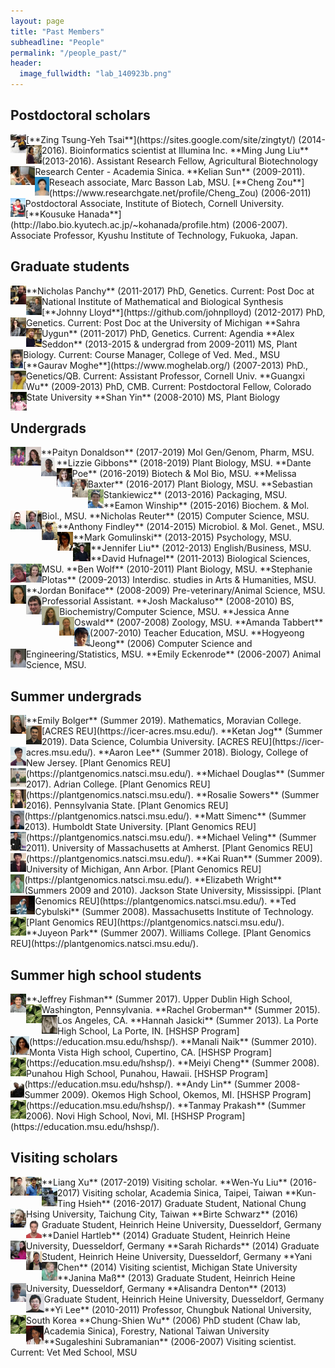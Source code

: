```yaml
---
layout: page
title: "Past Members"
subheadline: "People"
permalink: "/people_past/"
header:
  image_fullwidth: "lab_140923b.png"
---
```


## Postdoctoral scholars

<img src="../images/people_past/50px-Zing-20150307.jpg" align="left" height="30px">
[**Zing Tsung-Yeh Tsai**](https://sites.google.com/site/zingtyt/) (2014-2016). Bioinformatics scientist at Illumina Inc. 

<img src="../images/people_past/50px-Liu.jpg" align="left" height="30px"> 
**Ming Jung Liu** (2013-2016). Assistant Research Fellow, Agricultural Biotechnology Research Center - Academia Sinica.

<img src="../images/people_past/50px-Kelian_sun.jpeg" align="left" height="30px"> 
**Kelian Sun** (2009-2011). Reseach associate, Marc Basson Lab, MSU.

<img src="../images/people_past/50px-Zou.jpg" align="left" height="30px"> 
[**Cheng Zou**](https://www.researchgate.net/profile/Cheng_Zou) (2006-2011) Postdoctoral Associate, Institute of Biotech, Cornell University.

<img src="../images/people_past/50px-Hanada.gif" align="left" height="30px"> 
[**Kousuke Hanada**](http://labo.bio.kyutech.ac.jp/~kohanada/profile.htm) (2006-2007). Associate Professor,  Kyushu Institute of Technology, Fukuoka, Japan.

## Graduate students

<img src="../images/people_past/50px-Panchy2.jpg" align="left" height="30px"> 
**Nicholas Panchy** (2011-2017) PhD, Genetics. Current: Post Doc at National Institute of Mathematical and Biological Synthesis

<img src="../images/people_past/50px-Lloyd.jpg" align="left" height="30px"> 
[**Johnny Lloyd**](https://github.com/johnplloyd) (2012-2017) PhD, Genetics. Current: Post Doc at the University of Michigan

<img src="../images/people_past/50px-Uygun.jpg" align="left" height="30px"> 
**Sahra Uygun** (2011-2017) PhD, Genetics. Current: Agendia 

<img src="../images/people_past/50px-Seddon.jpg" align="left" height="30px"> 
**Alex Seddon** (2013-2015 & undergrad from 2009-2011) MS, Plant Biology. Current: Course Manager, College of Ved. Med., MSU

<img src="../images/people_past/50px-GauravPic.jpg" align="left" height="30px"> 
[**Gaurav Moghe**](https://www.moghelab.org/) (2007-2013) PhD., Genetics/QB. Current: Assistant Professor, Cornell Univ.

<img src="../images/people_past/50px-Guangxi.jpg" align="left" height="30px"> 
**Guangxi Wu** (2009-2013) PhD, CMB. Current: Postdoctoral Fellow, Colorado State University

<img src="../images/people_past/50px-Yin2.png" align="left" height="30px"> 
**Shan Yin** (2008-2010) MS, Plant Biology

## Undergrads 
<img src="../images/people_past/50px-Donaldson.png" align="left" height="30px"> 
**Paityn Donaldson** (2017-2019) Mol Gen/Genom, Pharm, MSU.

<img src="../images/people_past/50px-Gibbons.png" align="left" height="30px"> 
**Lizzie Gibbons** (2018-2019) Plant Biology, MSU.

<img src="../images/people_past/50px-Poe.jpg" align="left" height="30px"> 
**Dante Poe** (2016-2019) Biotech & Mol Bio, MSU.

<img src="../images/people_past/50px-Baxter.jpg" align="left" height="30px"> 
**Melissa Baxter** (2016-2017) Plant Biology, MSU.

<img src="../images/people_past/50px-Stankiewicz.jpg" align="left" height="30px"> 
**Sebastian Stankiewicz** (2013-2016) Packaging, MSU.

<img src="../images/people_past/50px-Winship.jpg" align="left" height="30px"> 
**Eamon Winship** (2015-2016) Biochem. &amp; Mol. Biol., MSU.

<img src="../images/people_past/50px-NickJr.jpeg" align="left" height="30px"> 
**Nicholas Reuter** (2015) Computer Science, MSU.

<img src="../images/people_past/50px-Findley.jpg" align="left" height="30px"> 
**Anthony Findley** (2014-2015) Microbiol. &amp; Mol. Genet., MSU.

<img src="../images/people_past/50px-Gomulinski.jpg" align="left" height="30px"> 
**Mark Gomulinski** (2013-2015) Psychology, MSU.

<img src="../images/people_past/50px-LiuJ.jpeg" align="left" height="30px"> 
**Jennifer Liu** (2012-2013) English/Business, MSU.

<img src="../images/people_past/50px-DavidHufnagel.jpg" align="left" height="30px"> 
**David Hufnagel** (2011-2013) Biological Sciences, MSU. 

<img src="../images/people_past/50px-Wolf.jpg" align="left" height="30px"> 
**Ben Wolf** (2010-2011) Plant Biology, MSU.

<img src="../images/people_past/50px-Plotas.jpg" align="left" height="30px"> 
**Stephanie Plotas** (2009-2013) Interdisc. studies in Arts &amp; Humanities, MSU. 

<img src="../images/people_past/50px-Boniface.jpg" align="left" height="30px"> 
**Jordan Boniface** (2008-2009) Pre-veterinary/Animal Science, MSU. Professorial Assistant.

<img src="../images/people_past/50px-Mackaluso.jpg" align="left" height="30px"> 
**Josh Mackaluso** (2008-2010) BS, Biochemistry/Computer Science, MSU.

<img src="../images/people_past/50px-Oswald.jpg" align="left" height="30px"> 
**Jessica Anne Oswald** (2007-2008) Zoology, MSU.

<img src="../images/people_past/50px-Tabbert.jpg" align="left" height="30px"> 
**Amanda Tabbert** (2007-2010) Teacher Education, MSU. 

<img src="../images/people_past/50px-Jeong.jpg" align="left" height="30px"> 
**Hogyeong Jeong** (2006) Computer Science and Engineering/Statistics, MSU.

<img src="../images/people_past/50px-Eckenrode.jpg" align="left" height="30px"> 
**Emily Eckenrode** (2006-2007) Animal Science, MSU. 

## Summer undergrads

<img src="../images/people_past/50px-EmilyBolger.jpg" align="left" height="30px"> 
**Emily Bolger** (Summer 2019). Mathematics, Moravian College. [ACRES REU](https://icer-acres.msu.edu/).

<img src="../images/people_past/50px-KetanJog.jpg" align="left" height="30px"> 
**Ketan Jog** (Summer 2019). Data Science, Columbia University. [ACRES REU](https://icer-acres.msu.edu/).

<img src="../images/people_past/50px-Aaron_lee.png" align="left" height="30px"> 
**Aaron Lee** (Summer 2018). Biology, College of New Jersey. [Plant Genomics REU](https://plantgenomics.natsci.msu.edu/).

<img src="../images/people_past/50px-Michael_mod.png" align="left" height="30px"> 
**Michael Douglas** (Summer 2017). Adrian College. [Plant Genomics REU](https://plantgenomics.natsci.msu.edu/).

<img src="../images/people_past/50px-Rosie.jpg" align="left" height="30px"> 
**Rosalie Sowers** (Summer 2016). Pennsylvania State. [Plant Genomics REU](https://plantgenomics.natsci.msu.edu/).

<img src="../images/people_past/50px-Simenc.jpg" align="left" height="30px"> 
**Matt Simenc** (Summer 2013). Humboldt State University. [Plant Genomics REU](https://plantgenomics.natsci.msu.edu/).

<img src="../images/people_past/50px-Veling.jpg" align="left" height="30px"> 
**Michael Veling** (Summer 2011). University of Massachusetts at Amherst. [Plant Genomics REU](https://plantgenomics.natsci.msu.edu/).

<img src="../images/people_past/50px-Kai.jpg" align="left" height="30px"> 
**Kai Ruan** (Summer 2009). University of Michigan, Ann Arbor. [Plant Genomics REU](https://plantgenomics.natsci.msu.edu/).

<img src="../images/people_past/50px-Elizabeth.jpg" align="left" height="30px"> 
**Elizabeth Wright** (Summers 2009 and 2010). Jackson State University, Mississippi. [Plant Genomics REU](https://plantgenomics.natsci.msu.edu/).

<img src="../images/people_past/50px-Cybulski.jpg" align="left" height="30px"> 
**Ted Cybulski** (Summer 2008). Massachusetts Institute of Technology. [Plant Genomics REU](https://plantgenomics.natsci.msu.edu/).

<img src="../images/people_past/50px-No_image.jpg" align="left" height="30px"> 
**Juyeon Park** (Summer 2007). Williams College. [Plant Genomics REU](https://plantgenomics.natsci.msu.edu/).

## Summer high school students

<img src="../images/people_past/50px-JFishman_mod.png" align="left" height="30px"> 
**Jeffrey Fishman** (Summer 2017). Upper Dublin High School, Washington, Pennsylvania.

<img src="../images/people_past/50px-No_image.jpg" align="left" height="30px"> 
**Rachel Groberman** (Summer 2015). Los Angeles, CA.

<img src="../images/people_past/50px-Jasicki.jpg" align="left" height="30px"> 
**Hannah Jasicki** (Summer 2013). La Porte High School, La Porte, IN. [HSHSP Program](https://education.msu.edu/hshsp/).

<img src="../images/people_past/50px-Naik.jpg" align="left" height="30px"> 
**Manali Naik** (Summer 2010). Monta Vista High school, Cupertino, CA. [HSHSP Program](https://education.msu.edu/hshsp/).

<img src="../images/people_past/50px-No_image.jpg" align="left" height="30px"> 
**Meiyi Cheng** (Summer 2008). Punahou High School, Punahou, Hawaii. [HSHSP Program](https://education.msu.edu/hshsp/).

<img src="../images/people_past/50px-Lin.jpg" align="left" height="30px"> 
**Andy Lin** (Summer 2008-Summer 2009). Okemos High School, Okemos, MI. [HSHSP Program](https://education.msu.edu/hshsp/).

<img src="../images/people_past/50px-No_image.jpg" align="left" height="30px"> 
**Tanmay Prakash** (Summer 2006). Novi High School, Novi, MI. [HSHSP Program](https://education.msu.edu/hshsp/).

## Visiting scholars

<img src="../images/people_past/50px-Xu_Liang.jpg" align="left" height="30px"> 
**Liang Xu** (2017-2019) Visiting scholar.

<img src="../images/people_past/50px-Wenyu.jpg" align="left" height="30px"> 
**Wen-Yu Liu** (2016-2017) Visiting scholar, Academia Sinica, Taipei, Taiwan

<img src="../images/people_past/50px-Ting.jpg" align="left" height="30px"> 
**Kun-Ting Hsieh** (2016-2017) Graduate Student, National Chung Hsing University, Taichung City, Taiwan

<img src="../images/people_past/50px-Schwarz.jpg" align="left" height="30px"> 
**Birte Schwarz** (2016) Graduate Student, Heinrich Heine University, Duesseldorf, Germany

<img src="../images/people_past/50px-Hartleb.jpg" align="left" height="30px"> 
**Daniel Hartleb** (2014) Graduate Student, Heinrich Heine University, Duesseldorf, Germany

<img src="../images/people_past/50px-Richards.jpg" align="left" height="30px"> 
**Sarah Richards** (2014) Graduate Student, Heinrich Heine University, Duesseldorf, Germany

<img src="../images/people_past/50px-Chen.jpg" align="left" height="30px"> 
**Yani Chen** (2014) Visiting scientist, Michigan State University

<img src="../images/people_past/50px-Mass.jpg" align="left" height="30px"> 
**Janina Maß** (2013) Graduate Student, Heinrich Heine University, Duesseldorf, Germany

<img src="../images/people_past/50px-Denton.jpg" align="left" height="30px"> 
**Alisandra Denton** (2013) Graduate Student, Heinrich Heine University, Duesseldorf, Germany

<img src="../images/people_past/50px-YiLee.jpg" align="left" height="30px"> 
**Yi Lee** (2010-2011) Professor, Chungbuk National University, South Korea

<img src="../images/people_past/50px-No_image.jpg" align="left" height="30px"> 
**Chung-Shien Wu** (2006) PhD student (Chaw lab, Academia Sinica), Forestry, National Taiwan University

<img src="../images/people_past/50px-Subramanian.jpg" align="left" height="30px"> 
**Sugaleshini Subramanian** (2006-2007) Visiting scientist. Current: Vet Med School, MSU
